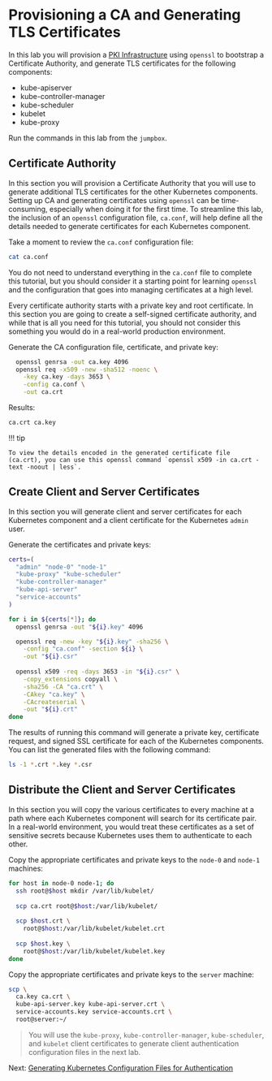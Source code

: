 # Provisioning a CA and Generating TLS Certificates

In this lab you will provision a [PKI Infrastructure](https://en.wikipedia.org/wiki/Public_key_infrastructure) using `openssl` to bootstrap a Certificate Authority, and generate TLS certificates for the following components:

* kube-apiserver
* kube-controller-manager
* kube-scheduler
* kubelet
* kube-proxy

Run the commands in this lab from the `jumpbox`.

## Certificate Authority

In this section you will provision a Certificate Authority that you will use to generate additional TLS certificates for the other Kubernetes components. Setting up CA and generating certificates using `openssl` can be time-consuming, especially when doing it for the first time. To streamline this lab, the inclusion of an `openssl` configuration file, `ca.conf`, will help define all the details needed to generate certificates for each Kubernetes component.

Take a moment to review the `ca.conf` configuration file:

```bash
cat ca.conf
```

You do not need to understand everything in the `ca.conf` file to complete this tutorial, but you should consider it a starting point for learning `openssl` and the configuration that goes into managing certificates at a high level.

Every certificate authority starts with a private key and root certificate. In this section you are going to create a self-signed certificate authority, and while that is all you need for this tutorial, you should not consider this something you would do in a real-world production environment.

Generate the CA configuration file, certificate, and private key:

```bash
  openssl genrsa -out ca.key 4096
  openssl req -x509 -new -sha512 -noenc \
    -key ca.key -days 3653 \
    -config ca.conf \
    -out ca.crt
```

Results:

```txt
ca.crt ca.key
```

!!! tip

    To view the details encoded in the generated certificate file (ca.crt), you can use this openssl command `openssl x509 -in ca.crt -text -noout | less`.

## Create Client and Server Certificates

In this section you will generate client and server certificates for each Kubernetes component and a client certificate for the Kubernetes `admin` user.

Generate the certificates and private keys:

```bash
certs=(
  "admin" "node-0" "node-1"
  "kube-proxy" "kube-scheduler"
  "kube-controller-manager"
  "kube-api-server"
  "service-accounts"
)
```

```bash
for i in ${certs[*]}; do
  openssl genrsa -out "${i}.key" 4096

  openssl req -new -key "${i}.key" -sha256 \
    -config "ca.conf" -section ${i} \
    -out "${i}.csr"
  
  openssl x509 -req -days 3653 -in "${i}.csr" \
    -copy_extensions copyall \
    -sha256 -CA "ca.crt" \
    -CAkey "ca.key" \
    -CAcreateserial \
    -out "${i}.crt"
done
```

The results of running this command will generate a private key, certificate request, and signed SSL certificate for each of the Kubernetes components. You can list the generated files with the following command:

```bash
ls -1 *.crt *.key *.csr
```

## Distribute the Client and Server Certificates

In this section you will copy the various certificates to every machine at a path where each Kubernetes component will search for its certificate pair. In a real-world environment, you would treat these certificates as a set of sensitive secrets because Kubernetes uses them to authenticate to each other.

Copy the appropriate certificates and private keys to the `node-0` and `node-1` machines:

```bash
for host in node-0 node-1; do
  ssh root@$host mkdir /var/lib/kubelet/
  
  scp ca.crt root@$host:/var/lib/kubelet/
    
  scp $host.crt \
    root@$host:/var/lib/kubelet/kubelet.crt
    
  scp $host.key \
    root@$host:/var/lib/kubelet/kubelet.key
done
```

Copy the appropriate certificates and private keys to the `server` machine:

```bash
scp \
  ca.key ca.crt \
  kube-api-server.key kube-api-server.crt \
  service-accounts.key service-accounts.crt \
  root@server:~/
```

> You will use the `kube-proxy`, `kube-controller-manager`, `kube-scheduler`, and `kubelet` client certificates to generate client authentication configuration files in the next lab.

Next: [Generating Kubernetes Configuration Files for Authentication](05-kubernetes-configuration-files.md)
